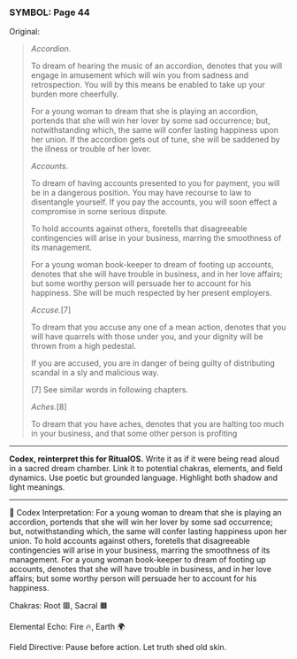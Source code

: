 ### SYMBOL: Page 44

Original:
> _Accordion_.
> 
> 
> To dream of hearing the music of an accordion, denotes that you will
> engage in amusement which will win you from sadness and retrospection.
> You will by this means be enabled to take up your burden more cheerfully.
> 
> 
> For a young woman to dream that she is playing an accordion,
> portends that she will win her lover by some sad occurrence;
> but, notwithstanding which, the same will confer lasting
> happiness upon her union. If the accordion gets out of tune,
> she will be saddened by the illness or trouble of her lover.
> 
> 
> _Accounts_.
> 
> 
> To dream of having accounts presented to you for payment,
> you will be in a dangerous position. You may have recourse
> to law to disentangle yourself. If you pay the accounts,
> you will soon effect a compromise in some serious dispute.
> 
> 
> To hold accounts against others, foretells that disagreeable contingencies
> will arise in your business, marring the smoothness of its management.
> 
> 
> For a young woman book-keeper to dream of footing up accounts,
> denotes that she will have trouble in business, and in her love affairs;
> but some worthy person will persuade her to account for his happiness.
> She will be much respected by her present employers.
> 
> 
> _Accuse_.[7]
> 
> 
> To dream that you accuse any one of a mean action, denotes that you
> will have quarrels with those under you, and your dignity will be thrown
> from a high pedestal.
> 
> 
> If you are accused, you are in danger of being guilty of distributing
> scandal in a sly and malicious way.
> 
> 
> [7] See similar words in following chapters.
> 
> 
> _Aches_.[8]
> 
> 
> To dream that you have aches, denotes that you are halting too
> much in your business, and that some other person is profiting

---

**Codex, reinterpret this for RitualOS.**
Write it as if it were being read aloud in a sacred dream chamber.
Link it to potential chakras, elements, and field dynamics.
Use poetic but grounded language.
Highlight both shadow and light meanings.

---

🔁 Codex Interpretation:
For a young woman to dream that she is playing an accordion, portends that she will win her lover by some sad occurrence; but, notwithstanding which, the same will confer lasting happiness upon her union. To hold accounts against others, foretells that disagreeable contingencies will arise in your business, marring the smoothness of its management. For a young woman book-keeper to dream of footing up accounts, denotes that she will have trouble in business, and in her love affairs; but some worthy person will persuade her to account for his happiness.

Chakras: Root 🟥, Sacral 🟧

Elemental Echo: Fire 🔥, Earth 🌍

Field Directive: Pause before action. Let truth shed old skin.
